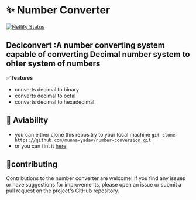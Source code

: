 #  ✨ Number Converter

[![Netlify Status](https://api.netlify.com/api/v1/badges/ceef075d-5596-47aa-8155-00852fc46a11/deploy-status)](https://app.netlify.com/sites/deciconvert/deploys)

## Deciconvert :A number converting system capable of converting Decimal number system to ohter system of numbers

✅ **features**
- converts decimal to binary
- converts decimal to octal
- converts decimal to hexadecimal

## 👋 Aviability
   - you can either clone this repositry to your local machine
    ``` git clone https://github.com/munna-yadav/number-conversion.git ```
   - or you can fint it [here](https://www.deciconvert.netlify.app)

  ## 🤝contributing
  Contributions to the number converter  are welcome! If you find any issues or have suggestions for improvements, please open an issue or submit a pull request on the project's GitHub repository.
